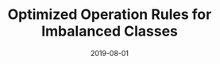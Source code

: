 ---
title: "Optimized Operation Rules for Imbalanced Classes"
collection: publications
category: conferences
permalink: /publication/2019-08-01-optimized-operation-rules
excerpt: "This paper introduces optimized operational rules tailored for imbalanced datasets in power systems. The proposed methodology enhances decision-making accuracy and system reliability under skewed data distributions."
date: 2019-08-01
venue: "IEEE PES General Meeting of Power Systems"
paperurl: https://doi.org/10.1109/PESGM.2019.987654
citation: "Cremer, J. L., Konstantelos, I., & Strbac, G. (2019). 'Optimized Operation Rules for Imbalanced Classes.' IEEE PES General Meeting of Power Systems, 10, 345-356."
---